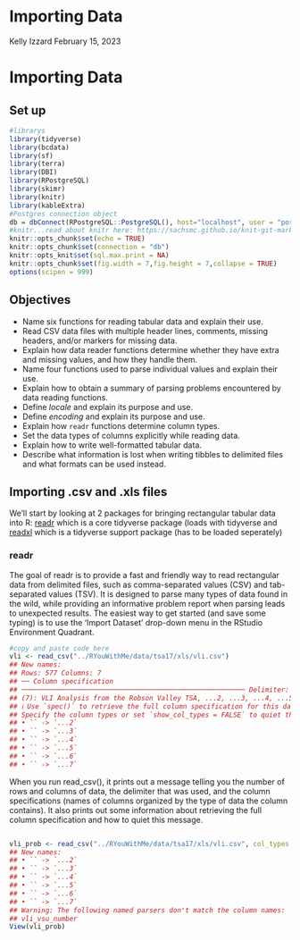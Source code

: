 Importing Data
================
Kelly Izzard
February 15, 2023

# Importing Data

## Set up

``` r
#librarys
library(tidyverse)
library(bcdata)
library(sf)
library(terra)
library(DBI)
library(RPostgreSQL)
library(skimr)
library(knitr)
library(kableExtra)
#Postgres connection object
db = dbConnect(RPostgreSQL::PostgreSQL(), host="localhost", user = "postgres")
#knitr...read about knitr here: https://sachsmc.github.io/knit-git-markr-guide/knitr/knit.html
knitr::opts_chunk$set(echo = TRUE)
knitr::opts_chunk$set(connection = "db")
knitr::opts_knit$set(sql.max.print = NA)
knitr::opts_chunk$set(fig.width = 7,fig.height = 7,collapse = TRUE)
options(scipen = 999)
```

## Objectives

- Name six functions for reading tabular data and explain their use.
- Read CSV data files with multiple header lines, comments, missing
  headers, and/or markers for missing data.
- Explain how data reader functions determine whether they have extra
  and missing values, and how they handle them.
- Name four functions used to parse individual values and explain their
  use.
- Explain how to obtain a summary of parsing problems encountered by
  data reading functions.
- Define *locale* and explain its purpose and use.
- Define *encoding* and explain its purpose and use.
- Explain how `readr` functions determine column types.
- Set the data types of columns explicitly while reading data.
- Explain how to write well-formatted tabular data.
- Describe what information is lost when writing tibbles to delimited
  files and what formats can be used instead.

## Importing .csv and .xls files

We’ll start by looking at 2 packages for bringing rectangular tabular
data into R: [readr](https://readr.tidyverse.org/) which is a core
tidyverse package (loads with tidyverse and
[readxl](https://readxl.tidyverse.org/#:~:text=The%20readxl%20package%20makes%20it,readxl%20supports%20both%20the%20legacy%20.)
which is a tidyverse support package (has to be loaded seperately)

### readr

The goal of readr is to provide a fast and friendly way to read
rectangular data from delimited files, such as comma-separated values
(CSV) and tab-separated values (TSV). It is designed to parse many types
of data found in the wild, while providing an informative problem report
when parsing leads to unexpected results. The easiest way to get started
(and save some typing) is to use the ‘Import Dataset’ drop-down menu in
the RStudio Environment Quadrant.

``` r
#copy and paste code here
vli <- read_csv("../RYouWithMe/data/tsa17/xls/vli.csv")
## New names:
## Rows: 577 Columns: 7
## ── Column specification
## ──────────────────────────────────────────────────────── Delimiter: "," chr
## (7): VLI Analysis from the Robson Valley TSA, ...2, ...3, ...4, ...5, .....
## ℹ Use `spec()` to retrieve the full column specification for this data. ℹ
## Specify the column types or set `show_col_types = FALSE` to quiet this message.
## • `` -> `...2`
## • `` -> `...3`
## • `` -> `...4`
## • `` -> `...5`
## • `` -> `...6`
## • `` -> `...7`
```

When you run read_csv(), it prints out a message telling you the number
of rows and columns of data, the delimiter that was used, and the column
specifications (names of columns organized by the type of data the
column contains). It also prints out some information about retrieving
the full column specification and how to quiet this message.

``` r

vli_prob <- read_csv("../RYouWithMe/data/tsa17/xls/vli.csv", col_types = list(vli_vsu_number= col_double()))
## New names:
## • `` -> `...2`
## • `` -> `...3`
## • `` -> `...4`
## • `` -> `...5`
## • `` -> `...6`
## • `` -> `...7`
## Warning: The following named parsers don't match the column names:
## vli_vsu_number
View(vli_prob)
```

